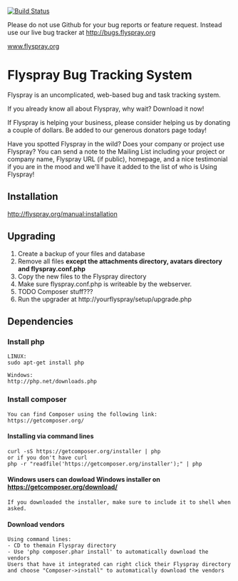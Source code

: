 [![Build Status](https://travis-ci.org/peterdd/flyspray.svg?branch=master)](https://travis-ci.org/peterdd/flyspray)

Please do not use Github for your bug reports or feature request. Instead use our live bug tracker at http://bugs.flyspray.org

www.flyspray.org

# Flyspray Bug Tracking System

Flyspray is an uncomplicated, web-based bug and task tracking system.

If you already know all about Flyspray, why wait? Download it now!

If Flyspray is helping your business, please consider helping us by donating a couple of dollars.
Be added to our generous donators page today!

Have you spotted Flyspray in the wild? Does your company or project use Flyspray?
You can send a note to the Mailing List including your project or company name, Flyspray URL (if public),
homepage, and a nice testimonial if you are in the mood and we'll have it added to the list of who is Using Flyspray!

## Installation
http://flyspray.org/manual:installation

## Upgrading
1. Create a backup of your files and database
2. Remove all files **except the attachments directory, avatars directory and flyspray.conf.php**
3. Copy the new files to the Flyspray directory
4. Make sure flyspray.conf.php is writeable by the webserver.
5. TODO Composer stuff???
5. Run the upgrader at http://yourflyspray/setup/upgrade.php

## Dependencies

### Install php
    LINUX:
    sudo apt-get install php

    Windows:
    http://php.net/downloads.php


### Install composer
    You can find Composer using the following link: https://getcomposer.org/

#### Installing via command lines
    curl -sS https://getcomposer.org/installer | php
    or if you don't have curl
    php -r "readfile('https://getcomposer.org/installer');" | php

#### Windows users can dowload Windows installer on https://getcomposer.org/download/
    If you downloaded the installer, make sure to include it to shell when asked.

#### Download vendors
    Using command lines:
    - CD to themain Flyspray directory
    - Use 'php composer.phar install' to automatically download the vendors
    Users that have it integrated can right click their Flyspray directory and choose "Composer->install" to automatically download the vendors
